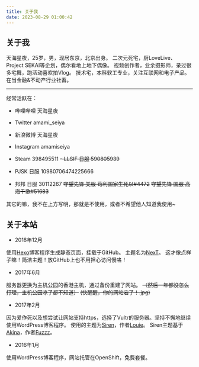 ```yaml
---
title: 关于我
date: 2023-08-29 01:00:42
---
```


## 关于我

天海星夜，25岁，男，现居东京，北京出身。
二次元死宅，厨LoveLive、Project SEKAI等企划，偶尔看地上地下偶像。
视频创作者，业余摄影师，录过很多宅舞，跑活动喜欢拍Vlog。
技术宅，本科软工专业，关注互联网和电子产品。
在当金融&不动产行业社畜。

---

经常活跃在：

- 哔哩哔哩 天海星夜
- Twitter amami_seiya
- 新浪微博 天海星夜
- Instagram amamiseiya

- Steam 398495511
~~- LLSIF 日服 590805939~~
- PJSK 日服 10980706474225666
- 邦邦 日服 30112267
~~守望先锋 美服 苟利国家生死以#4472~~
~~守望先锋 国服 高海千歌#51683~~

其它的嘛，我不在上方写明，那就是不使用，或者不希望他人知道我使用~

## 关于本站

* 2018年12月

使用[Hexo](https://hexo.io/)博客程序生成静态页面，挂载于GitHub。
主题名为[NexT](http://theme-next.iissnan.com/)。
这才像点样子嘛！简洁主题！放GitHub上也不用担心访问慢咯！

* 2017年6月

服务器更换为主机公园的香港主机，通过备份重建了网站。
~~（然后一年都没怎么打理，主机公园凉了都不知道）~~
~~(快醒醒，你的网站宕了！.jpg)~~

* 2017年2月

因为爱作死以及想尝试让网站支持https，选择了Vultr的服务器。坚持不懈地继续使用WordPress博客程序。
使用的主题为[Siren](https://www.i94.me/26.html)，作者[Louie](https://www.i94.me/)。
Siren主题基于[Akina](http://www.akina.pw/themeakina)，作者[Fuzzz](http://www.akina.pw/)。

* 2016年1月

使用WordPress博客程序，网站托管在OpenShift，免费套餐。

